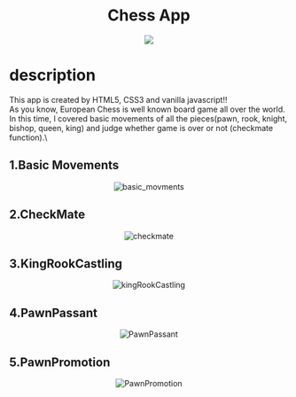  
<h1 align="center">Chess App</h1>
<p align="center">
<a alt="MIT License" href="https://kawakawaritsuki.mit-license.org/">
  <img src="https://img.shields.io/badge/license-MIT-blue.svg">
</a>
 </p>


# description

This app is created by HTML5, CSS3 and vanilla javascript!!\
As you know, European Chess is well known board game all over the world.\
In this time, I covered basic movements of all the pieces(pawn, rook, knight, bishop, queen, king) and judge whether game is over or not (checkmate function).\






## 1.Basic Movements

<p align="center">
 <img src="https://user-images.githubusercontent.com/66249668/114341499-e686ef80-9b94-11eb-8e2c-4ca75f96d790.gif" alt="basic_movments" />
</p>

## 2.CheckMate 

<p align="center">
 <img src="https://user-images.githubusercontent.com/66249668/114341363-8e4fed80-9b94-11eb-8c91-349e6643db98.gif" alt="checkmate" />
</p>


## 3.KingRookCastling

<p align="center">
 <img src="https://user-images.githubusercontent.com/66249668/114341582-159d6100-9b95-11eb-9046-de81c417e753.gif" alt="kingRookCastling" />
</p>

## 4.PawnPassant


<p align="center">
 <img src="https://user-images.githubusercontent.com/66249668/114341672-47162c80-9b95-11eb-8458-14b28616e8f8.gif" alt="PawnPassant" />
</p>


## 5.PawnPromotion




<p align="center">
 <img src="https://user-images.githubusercontent.com/66249668/114341272-55177d80-9b94-11eb-8dfe-998815d5712a.gif" alt="PawnPromotion" />
</p>
